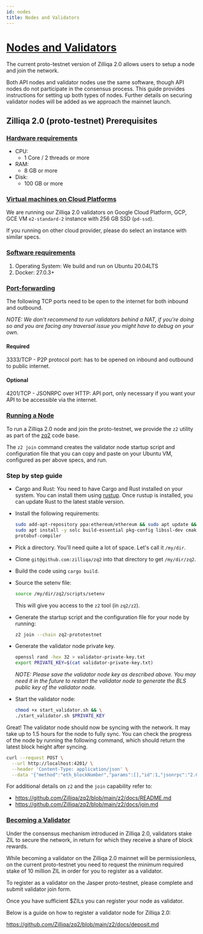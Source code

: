 ```yaml
---
id: nodes
title: Nodes and Validators
---
```


<!-- markdownlint-disable MD025 -->

# [Nodes and Validators](#nodes-and-validators)

The current proto-testnet version of Zilliqa 2.0 allows users to setup a node
and join the network.

Both API nodes and validator nodes use the same software, though API nodes do
not participate in the consensus process. This guide provides instructions for
setting up both types of nodes. Further details on securing validator nodes
will be added as we approach the mainnet launch.

## Zilliqa 2.0 (proto-testnet) Prerequisites

### [Hardware requirements](#hardware-requirements)

- CPU:
  - 1 Core / 2 threads or more
- RAM:
  - 8 GB or more
- Disk:
  - 100 GB or more

### [Virtual machines on Cloud Platforms](#virtual-machines-on-cloud-platforms)

We are running our Zilliqa 2.0 validators on Google Cloud Platform, GCP,
GCE VM `e2-standard-2` instance with 256 GB SSD (`pd-ssd`).

If you running on other cloud provider, please do select an instance with
similar specs.

### [Software requirements](#software-requirements)

1. Operating System: We build and run on Ubuntu 20.04LTS
2. Docker: 27.0.3+

### [Port-forwarding](#port-forwarding)

The following TCP ports need to be open to the internet for both inbound and
outbound.

_NOTE: We don't recommend to run validators behind a NAT, if you're doing so
and you are facing any traversal issue you might have to debug on your own._

#### Required

3333/TCP - P2P protocol port: has to be opened on inbound and outbound to
public internet.

#### Optional

4201/TCP - JSONRPC over HTTP: API port, only necessary if you want your API to
be accessible via the internet.

### [Running a Node](#running-a-node)

To run a Zilliqa 2.0 node and join the proto-testnet, we provide the `z2`
utility as part of the [zq2](https://github.com/Zilliqa/zq2/blob/main/) code
base.

The `z2 join` command creates the validator node startup script and configuration
file that you can copy and paste on your Ubuntu VM, configured as per above specs,
and run.

### Step by step guide

- Cargo and Rust: You need to have Cargo and Rust installed on your system.
  You can install them using [rustup](https://rustup.rs/). Once rustup is installed,
  you can update Rust to the latest stable version.
- Install the following requirements:

  ```bash
  sudo add-apt-repository ppa:ethereum/ethereum && sudo apt update && \
  sudo apt install -y solc build-essential pkg-config libssl-dev cmake \
  protobuf-compiler
  ```

- Pick a directory. You'll need quite a lot of space. Let's call it `/my/dir`.
- Clone `git@github.com:zilliqa/zq2` into that directory to get `/my/dir/zq2`.
- Build the code using `cargo build`.
- Source the setenv file:

  ```bash
  source /my/dir/zq2/scripts/setenv
  ```

  This will give you access to the `z2` tool (in `zq2/z2`).

- Generate the startup script and the configuration file for your node by running:

  ```bash
  z2 join --chain zq2-prototestnet
  ```

- Generate the validator node private key.

  ```bash
  openssl rand -hex 32 > validator-private-key.txt
  export PRIVATE_KEY=$(cat validator-private-key.txt)

  ```

  _NOTE: Please save the validator node key as described above. You may need it
  in the future to restart the validator node to generate the BLS public
  key of the validator node._

- Start the validator node:

  ```bash
  chmod +x start_validator.sh && \
  ./start_validator.sh $PRIVATE_KEY
  ```

Great! The validator node should now be syncing with the network. It may
take up to 1.5 hours for the node to fully sync. You can check the progress
of the node by running the following command, which should return the latest
block height after syncing.

```bash
curl --request POST \
  --url http://localhost:4201/ \
  --header 'Content-Type: application/json' \
  --data '{"method":"eth_blockNumber","params":[],"id":1,"jsonrpc":"2.0"}'
```

For additional details on `z2` and the `join` capability refer to:

- <https://github.com/Zilliqa/zq2/blob/main/z2/docs/README.md>
- <https://github.com/Zilliqa/zq2/blob/main/z2/docs/join.md>

### [Becoming a Validator](#becoming-a-validator)

Under the consensus mechanism introduced in Zilliqa 2.0, validators stake ZIL
to secure the network, in return for which they receive a share of block
rewards.

While becoming a validator on the Zilliqa 2.0 mainnet will be permissionless,
on the current proto-testnet you need to request the minimum required stake of
10 million ZIL in order for you to register as a validator.

To register as a validator on the Jasper proto-testnet, please complete and
submit validator join form.

Once you have sufficient $ZILs you can register your node as validator.

Below is a guide on how to register a validator node for Zilliqa 2.0:

<https://github.com/Zilliqa/zq2/blob/main/z2/docs/deposit.md>
